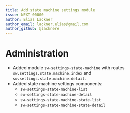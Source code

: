 ```yaml
---
title: Add state machine settings module
issue: NEXT-00000
author: Elias Lackner
author_email: lackner.elias@gmail.com
author_github: @lacknere
---
```

# Administration
* Added module `sw-settings-state-machine` with routes `sw.settings.state.machine.index` and `sw.settings.state.machine.detail`.
* Added state machine settings components:
    - `sw-settings-state-machine-list`
    - `sw-settings-state-machine-detail`
    - `sw-settings-state-machine-state-list`
    - `sw-settings-state-machine-state-detail`
